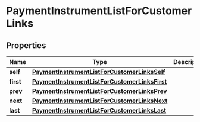 
# PaymentInstrumentListForCustomerLinks

## Properties
Name | Type | Description | Notes
------------ | ------------- | ------------- | -------------
**self** | [**PaymentInstrumentListForCustomerLinksSelf**](PaymentInstrumentListForCustomerLinksSelf.md) |  |  [optional]
**first** | [**PaymentInstrumentListForCustomerLinksFirst**](PaymentInstrumentListForCustomerLinksFirst.md) |  |  [optional]
**prev** | [**PaymentInstrumentListForCustomerLinksPrev**](PaymentInstrumentListForCustomerLinksPrev.md) |  |  [optional]
**next** | [**PaymentInstrumentListForCustomerLinksNext**](PaymentInstrumentListForCustomerLinksNext.md) |  |  [optional]
**last** | [**PaymentInstrumentListForCustomerLinksLast**](PaymentInstrumentListForCustomerLinksLast.md) |  |  [optional]



